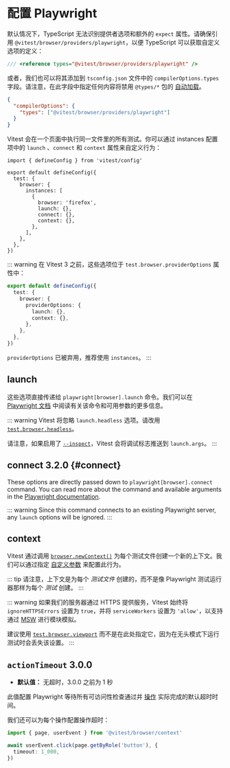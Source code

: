 # 配置 Playwright

默认情况下，TypeScript 无法识别提供者选项和额外的 `expect` 属性。请确保引用 `@vitest/browser/providers/playwright`，以便 TypeScript 可以获取自定义选项的定义：

```ts [vitest.shims.d.ts]
/// <reference types="@vitest/browser/providers/playwright" />
```

或者，我们也可以将其添加到 `tsconfig.json` 文件中的 `compilerOptions.types` 字段。请注意，在此字段中指定任何内容将禁用 `@types/*` 包的 [自动加载](https://www.typescriptlang.org/tsconfig/#types)。

```json [tsconfig.json]
{
  "compilerOptions": {
    "types": ["@vitest/browser/providers/playwright"]
  }
}
```

Vitest 会在一个页面中执行同一文件里的所有测试。你可以通过 instances 配置项中的 `launch` 、`connect` 和 `context` 属性来自定义行为：

```ts{9-11} [vitest.config.ts]
import { defineConfig } from 'vitest/config'

export default defineConfig({
  test: {
    browser: {
      instances: [
        {
          browser: 'firefox',
          launch: {},
          connect: {},
          context: {},
        },
      ],
    },
  },
})
```

::: warning
在 Vitest 3 之前，这些选项位于 `test.browser.providerOptions` 属性中：

```ts [vitest.config.ts]
export default defineConfig({
  test: {
    browser: {
      providerOptions: {
        launch: {},
        context: {},
      },
    },
  },
})
```

`providerOptions` 已被弃用，推荐使用 `instances`。
:::

## launch

这些选项直接传递给 `playwright[browser].launch` 命令。我们可以在 [Playwright 文档](https://playwright.dev/docs/api/class-browsertype#browser-type-launch) 中阅读有关该命令和可用参数的更多信息。

::: warning
Vitest 将忽略 `launch.headless` 选项。请改用 [`test.browser.headless`](/guide/browser/config#browser-headless)。

请注意，如果启用了 [`--inspect`](/guide/cli#inspect)，Vitest 会将调试标志推送到 `launch.args`。
:::

## connect <Version>3.2.0</Version> {#connect}

These options are directly passed down to `playwright[browser].connect` command. You can read more about the command and available arguments in the [Playwright documentation](https://playwright.dev/docs/api/class-browsertype#browser-type-connect).

::: warning
Since this command connects to an existing Playwright server, any `launch` options will be ignored.
:::

## context

Vitest 通过调用 [`browser.newContext()`](https://playwright.dev/docs/api/class-browsercontext) 为每个测试文件创建一个新的上下文。我们可以通过指定 [自定义参数](https://playwright.dev/docs/api/class-apirequest#api-request-new-context) 来配置此行为。

::: tip
请注意，上下文是为每个 _测试文件_ 创建的，而不是像 Playwright 测试运行器那样为每个 _测试_ 创建。
:::

::: warning
如果我们的服务器通过 HTTPS 提供服务，Vitest 始终将 `ignoreHTTPSErrors` 设置为 `true`，并将 `serviceWorkers` 设置为 `'allow'`，以支持通过 [MSW](https://mswjs.io) 进行模块模拟。

建议使用 [`test.browser.viewport`](/guide/browser/config#browser-headless) 而不是在此处指定它，因为在无头模式下运行测试时会丢失该设置。
:::

## `actionTimeout` <Version>3.0.0</Version>

- **默认值：** 无超时，3.0.0 之前为 1 秒

此值配置 Playwright 等待所有可访问性检查通过并 [操作](/guide/browser/interactivity-api) 实际完成的默认超时时间。

我们还可以为每个操作配置操作超时：

```ts
import { page, userEvent } from '@vitest/browser/context'

await userEvent.click(page.getByRole('button'), {
  timeout: 1_000,
})
```
